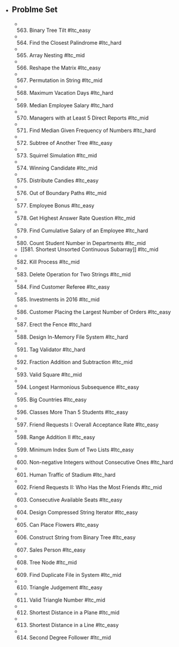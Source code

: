 - ## Problme Set
	- 563. Binary Tree Tilt #ltc_easy
	- 564. Find the Closest Palindrome #ltc_hard
	- 565. Array Nesting #ltc_mid
	- 566. Reshape the Matrix #ltc_easy
	- 567. Permutation in String #ltc_mid
	- 568. Maximum Vacation Days #ltc_hard
	- 569. Median Employee Salary #ltc_hard
	- 570. Managers with at Least 5 Direct Reports #ltc_mid
	- 571. Find Median Given Frequency of Numbers #ltc_hard
	- 572. Subtree of Another Tree #ltc_easy
	- 573. Squirrel Simulation #ltc_mid
	- 574. Winning Candidate #ltc_mid
	- 575. Distribute Candies #ltc_easy
	- 576. Out of Boundary Paths #ltc_mid
	- 577. Employee Bonus #ltc_easy
	- 578. Get Highest Answer Rate Question #ltc_mid
	- 579. Find Cumulative Salary of an Employee #ltc_hard
	- 580. Count Student Number in Departments #ltc_mid
	- [[581. Shortest Unsorted Continuous Subarray]] #ltc_mid
	- 582. Kill Process #ltc_mid
	- 583. Delete Operation for Two Strings #ltc_mid
	- 584. Find Customer Referee #ltc_easy
	- 585. Investments in 2016 #ltc_mid
	- 586. Customer Placing the Largest Number of Orders #ltc_easy
	- 587. Erect the Fence #ltc_hard
	- 588. Design In-Memory File System #ltc_hard
	- 591. Tag Validator #ltc_hard
	- 592. Fraction Addition and Subtraction #ltc_mid
	- 593. Valid Square #ltc_mid
	- 594. Longest Harmonious Subsequence #ltc_easy
	- 595. Big Countries #ltc_easy
	- 596. Classes More Than 5 Students #ltc_easy
	- 597. Friend Requests I: Overall Acceptance Rate #ltc_easy
	- 598. Range Addition II #ltc_easy
	- 599. Minimum Index Sum of Two Lists #ltc_easy
	- 600. Non-negative Integers without Consecutive Ones #ltc_hard
	- 601. Human Traffic of Stadium #ltc_hard
	- 602. Friend Requests II: Who Has the Most Friends #ltc_mid
	- 603. Consecutive Available Seats #ltc_easy
	- 604. Design Compressed String Iterator #ltc_easy
	- 605. Can Place Flowers #ltc_easy
	- 606. Construct String from Binary Tree #ltc_easy
	- 607. Sales Person #ltc_easy
	- 608. Tree Node #ltc_mid
	- 609. Find Duplicate File in System #ltc_mid
	- 610. Triangle Judgement #ltc_easy
	- 611. Valid Triangle Number #ltc_mid
	- 612. Shortest Distance in a Plane #ltc_mid
	- 613. Shortest Distance in a Line #ltc_easy
	- 614. Second Degree Follower #ltc_mid